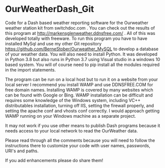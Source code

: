 # OurWeatherDash_Git
Code for a Dash based weather reporting software for the Ourweather weather station kit from switchdoc.com .  You can check out the results of this program at 
http://markensglenweather.ddnsfree.com/ . All of this was developed totally with freeware. To run this program you have to have installed MySql and use my 
other Git repository https://github.com/BerneStober/Ourweather_MySQL to develop a database of your weather data. You will also need to install Python. 
It was developed in Python 3.8 but also runs in Python 3.7 using Visual studio in a windows 10 based system. You will of course need to pip install all the modules required in the import statements. 

The program can be run on a local host but to run it on a website from your local server I recommend you install WAMP and use DDNSFREE.COM for free 
domain names. Installing WAMP is covered by many websites which can be found with Google or Bing. WAMP installation can be difficult and requires
some knowledge of the Windows system, including VC++ distributables installation, turning off IIS, setting the firewall properly, and setting the apache conf and vhosts conf correctly. I would approach getting WAMP running on your Windows machine as a separate project.

It may not work if you use other means to publish Dash programs because it needs access to your local network to read the 
OurWeather data. 

Please read through all the comments because you will need to follow the instructions there to customize your code with user names, passwords, URI's and 
paths.

If you add enhancements please do share them!

